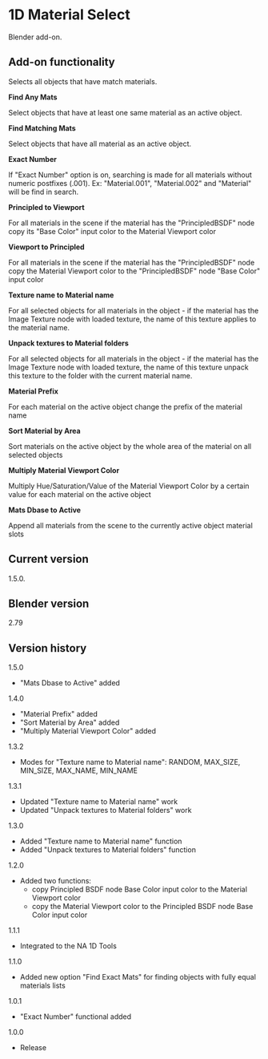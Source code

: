 # 1D Material Select

Blender add-on.

Add-on functionality
-
Selects all objects that have match materials.

**Find Any Mats**

Select objects that have at least one same material as an active object.

**Find Matching Mats**

Select objects that have all material as an active object.

**Exact Number**

If "Exact Number" option is on, searching is made for all materials without numeric postfixes (.001).
Ex: "Material.001", "Material.002" and "Material" will be find in search.

**Principled to Viewport**

For all materials in the scene if the material has the "PrincipledBSDF" node copy its "Base Color" input color to the Material Viewport color

**Viewport to Principled**

For all materials in the scene if the material has the "PrincipledBSDF" node copy the Material Viewport color to the "PrincipledBSDF" node "Base Color" input color

**Texture name to Material name**

For all selected objects for all materials in the object - if the material has the Image Texture node with loaded texture, the name of this texture applies to the material name.

**Unpack textures to Material folders**

For all selected objects for all materials in the object - if the material has the Image Texture node with loaded texture, the name of this texture unpack this texture to the folder with the current material name.

**Material Prefix**

For each material on the active object change the prefix of the material name

**Sort Material by Area**

Sort materials on the active object by the whole area of the material on all selected objects

**Multiply Material Viewport Color**

Multiply Hue/Saturation/Value of the Material Viewport Color by a certain value for each material on the active object

**Mats Dbase to Active**

Append all materials from the scene to the currently active object material slots

Current version
-
1.5.0.

Blender version
-
2.79

Version history
-
1.5.0
- "Mats Dbase to Active" added

1.4.0
- "Material Prefix" added
- "Sort Material by Area" added
- "Multiply Material Viewport Color" added

1.3.2
- Modes for "Texture name to Material name": RANDOM, MAX_SIZE, MIN_SIZE, MAX_NAME, MIN_NAME

1.3.1
- Updated "Texture name to Material name" work
- Updated "Unpack textures to Material folders" work

1.3.0
- Added "Texture name to Material name" function
- Added "Unpack textures to Material folders" function

1.2.0
- Added two functions:
  - copy Principled BSDF node Base Color input color to the Material Viewport color
  - copy the Material Viewport color to the Principled BSDF node Base Color input color

1.1.1
- Integrated to the NA 1D Tools

1.1.0
- Added new option "Find Exact Mats" for finding objects with fully equal materials lists

1.0.1
- "Exact Number" functional added

1.0.0
- Release
